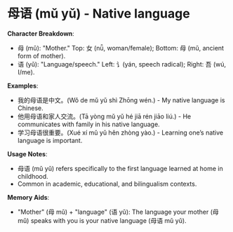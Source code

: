 # **母语 (mǔ yǔ) - Native language**

**Character Breakdown**:  
- 母 (mǔ): "Mother." Top: 女 (nǚ, woman/female); Bottom: 母 (mǔ, ancient form of mother).  
- 语 (yǔ): "Language/speech." Left: 讠(yán, speech radical); Right: 吾 (wú, I/me).

**Examples**:  
- 我的母语是中文。(Wǒ de mǔ yǔ shì Zhōng wén.) - My native language is Chinese.  
- 他用母语和家人交流。(Tā yòng mǔ yǔ hé jiā rén jiāo liú.) - He communicates with family in his native language.  
- 学习母语很重要。(Xué xí mǔ yǔ hěn zhòng yào.) - Learning one’s native language is important.

**Usage Notes**:  
- 母语 (mǔ yǔ) refers specifically to the first language learned at home in childhood.  
- Common in academic, educational, and bilingualism contexts.

**Memory Aids**:  
- "Mother" (母 mǔ) + "language" (语 yǔ): The language your mother (母 mǔ) speaks with you is your native language (母语 mǔ yǔ).